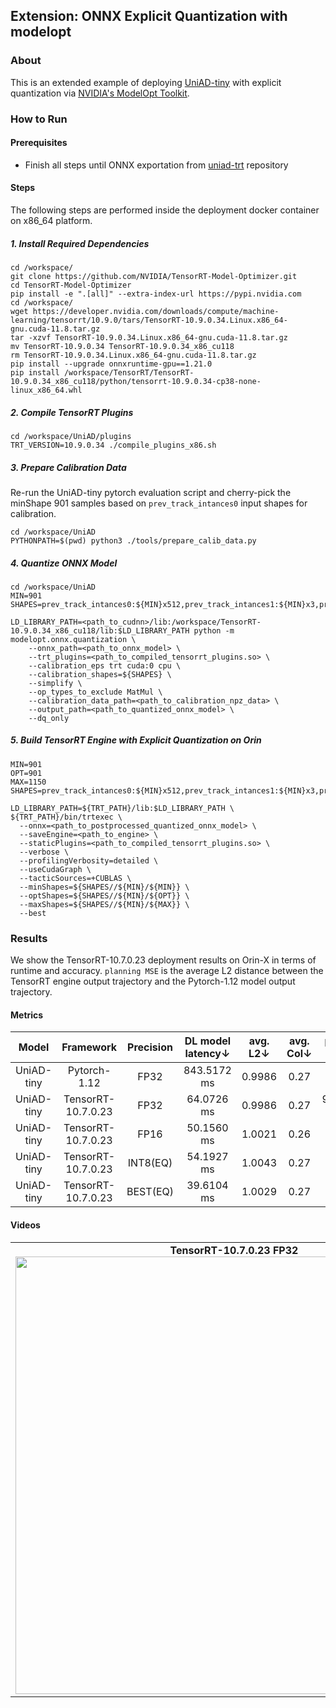 ## Extension: ONNX Explicit Quantization with modelopt
### About
This is an extended example of deploying [UniAD-tiny](https://github.com/NVIDIA/DL4AGX/tree/master/AV-Solutions/uniad-trt) with explicit quantization via [NVIDIA's ModelOpt Toolkit](https://github.com/NVIDIA/TensorRT-Model-Optimizer).
### How to Run
#### Prerequisites
- Finish all steps until ONNX exportation from [uniad-trt](https://github.com/NVIDIA/DL4AGX/tree/master/AV-Solutions/uniad-trt) repository

#### Steps
The following steps are performed inside the deployment docker container on x86_64 platform.

##### 1. Install Required Dependencies
```
cd /workspace/
git clone https://github.com/NVIDIA/TensorRT-Model-Optimizer.git
cd TensorRT-Model-Optimizer
pip install -e ".[all]" --extra-index-url https://pypi.nvidia.com
cd /workspace/
wget https://developer.nvidia.com/downloads/compute/machine-learning/tensorrt/10.9.0/tars/TensorRT-10.9.0.34.Linux.x86_64-gnu.cuda-11.8.tar.gz
tar -xzvf TensorRT-10.9.0.34.Linux.x86_64-gnu.cuda-11.8.tar.gz
mv TensorRT-10.9.0.34 TensorRT-10.9.0.34_x86_cu118
rm TensorRT-10.9.0.34.Linux.x86_64-gnu.cuda-11.8.tar.gz
pip install --upgrade onnxruntime-gpu==1.21.0
pip install /workspace/TensorRT/TensorRT-10.9.0.34_x86_cu118/python/tensorrt-10.9.0.34-cp38-none-linux_x86_64.whl
```

##### 2. Compile TensorRT Plugins
```
cd /workspace/UniAD/plugins
TRT_VERSION=10.9.0.34 ./compile_plugins_x86.sh
```

##### 3. Prepare Calibration Data
Re-run the UniAD-tiny pytorch evaluation script and cherry-pick the minShape 901 samples based on `prev_track_intances0` input shapes for calibration. 
```
cd /workspace/UniAD
PYTHONPATH=$(pwd) python3 ./tools/prepare_calib_data.py
```

##### 4. Quantize ONNX Model
```
cd /workspace/UniAD
MIN=901
SHAPES=prev_track_intances0:${MIN}x512,prev_track_intances1:${MIN}x3,prev_track_intances3:${MIN},prev_track_intances4:${MIN},prev_track_intances5:${MIN},prev_track_intances6:${MIN},prev_track_intances8:${MIN},prev_track_intances9:${MIN}x10,prev_track_intances11:${MIN}x4x256,prev_track_intances12:${MIN}x4,prev_track_intances13:${MIN}

LD_LIBRARY_PATH=<path_to_cudnn>/lib:/workspace/TensorRT-10.9.0.34_x86_cu118/lib:$LD_LIBRARY_PATH python -m modelopt.onnx.quantization \
    --onnx_path=<path_to_onnx_model> \
    --trt_plugins=<path_to_compiled_tensorrt_plugins.so> \
    --calibration_eps trt cuda:0 cpu \
    --calibration_shapes=${SHAPES} \
    --simplify \
    --op_types_to_exclude MatMul \
    --calibration_data_path=<path_to_calibration_npz_data> \
    --output_path=<path_to_quantized_onnx_model> \
    --dq_only
```

##### 5. Build TensorRT Engine with Explicit Quantization on Orin
```
MIN=901
OPT=901
MAX=1150
SHAPES=prev_track_intances0:${MIN}x512,prev_track_intances1:${MIN}x3,prev_track_intances3:${MIN},prev_track_intances4:${MIN},prev_track_intances5:${MIN},prev_track_intances6:${MIN},prev_track_intances8:${MIN},prev_track_intances9:${MIN}x10,prev_track_intances11:${MIN}x4x256,prev_track_intances12:${MIN}x4,prev_track_intances13:${MIN}

LD_LIBRARY_PATH=${TRT_PATH}/lib:$LD_LIBRARY_PATH \
${TRT_PATH}/bin/trtexec \
  --onnx=<path_to_postprocessed_quantized_onnx_model> \
  --saveEngine=<path_to_engine> \
  --staticPlugins=<path_to_compiled_tensorrt_plugins.so> \
  --verbose \
  --profilingVerbosity=detailed \
  --useCudaGraph \
  --tacticSources=+CUBLAS \
  --minShapes=${SHAPES//${MIN}/${MIN}} \
  --optShapes=${SHAPES//${MIN}/${OPT}} \
  --maxShapes=${SHAPES//${MIN}/${MAX}} \
  --best
```


### Results
We show the TensorRT-10.7.0.23 deployment results on Orin-X in terms of runtime and accuracy. `planning MSE` is the average L2 distance between the TensorRT engine output trajectory and the Pytorch-1.12 model output trajectory. 
#### Metrics
| Model | Framework | Precision | DL model latency↓ | avg. L2↓ | avg. Col↓ | planning MSE↓ |
| :---:| :---: | :---: | :---: | :---: | :---: | :---: |
| UniAD-tiny | Pytorch-1.12 | FP32 | 843.5172 ms | 0.9986  | 0.27 | 0 |
| UniAD-tiny | TensorRT-10.7.0.23 | FP32 | 64.0726 ms | 0.9986 | 0.27 | 9.2417e-07 |
| UniAD-tiny | TensorRT-10.7.0.23 | FP16 |  50.1560 ms | 1.0021 | 0.26 | 0.0458 |
| UniAD-tiny | TensorRT-10.7.0.23 | INT8(EQ) |  54.1927 ms | 1.0043 | 0.27 | 0.0124 | 
| UniAD-tiny | TensorRT-10.7.0.23 | BEST(EQ) | 39.6104 ms | 1.0029 | 0.27 | 0.0502 |

#### Videos

<table>
  <tr>
    <td align="center">
      <strong>TensorRT-10.7.0.23 FP32</strong><br>
      <img src="../assets/uniad_fp32_video.gif" style="max-width:100%; width:700px">
    </td>
    <td align="center">
      <strong>TensorRT-10.7.0.23 BEST(EQ)</strong><br>
      <img src="../assets/uniad_best_eq_video.gif" style="max-width:100%; width:700px">
    </td>
  </tr>
</table>